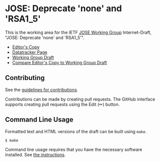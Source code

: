 # JOSE: Deprecate 'none' and 'RSA1_5'

This is the working area for the IETF [JOSE Working Group](https://datatracker.ietf.org/group/jose/documents/) Internet-Draft, "JOSE: Deprecate 'none' and 'RSA1_5'".

* [Editor's Copy](https://NeilMadden.github.io/jose-deprecate-none-rsa1_5/#go.draft-ietf-jose-deprecate-none-rsa15.html)
* [Datatracker Page](https://datatracker.ietf.org/doc/draft-ietf-jose-deprecate-none-rsa15)
* [Working Group Draft](https://datatracker.ietf.org/doc/html/draft-ietf-jose-deprecate-none-rsa15)
* [Compare Editor's Copy to Working Group Draft](https://NeilMadden.github.io/jose-deprecate-none-rsa1_5/#go.draft-ietf-jose-deprecate-none-rsa15.diff)


## Contributing

See the
[guidelines for contributions](https://github.com/NeilMadden/jose-deprecate-none-rsa1_5/blob/main/CONTRIBUTING.md).

Contributions can be made by creating pull requests.
The GitHub interface supports creating pull requests using the Edit (✏) button.


## Command Line Usage

Formatted text and HTML versions of the draft can be built using `make`.

```sh
$ make
```

Command line usage requires that you have the necessary software installed.  See
[the instructions](https://github.com/martinthomson/i-d-template/blob/main/doc/SETUP.md).

